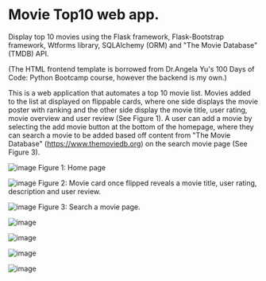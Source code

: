 # Movie Top10 web app. 
Display top 10 movies using the Flask framework, Flask-Bootstrap framework, Wtforms library, SQLAlchemy (ORM) and "The Movie Database" (TMDB) API.

(The HTML frontend template is borrowed from Dr.Angela Yu's 100 Days of Code: Python Bootcamp course, however the backend is my own.)


This is a web application that automates a top 10 movie list. Movies added to the list at displayed on flippable cards, where one side displays the movie poster with ranking and the other side display the movie title, user rating, movie overview and user review (See Figure 1). A user can add a movie by selecting the add movie button at the bottom of the homepage, where they can search a movie to be added based off content from "The Movie Database"  (https://www.themoviedb.org) on the search movie page (See Figure 3). 



![image](https://user-images.githubusercontent.com/76194492/190506634-f23fbf5f-ce25-405d-a10a-52f0d8a33f40.png)
Figure 1: Home page

![image](https://user-images.githubusercontent.com/76194492/190506716-9f0e6494-563c-4f15-ac78-20670ac3e21d.png)
Figure 2: Movie card once flipped reveals a movie title, user rating, description and user review.


![image](https://user-images.githubusercontent.com/76194492/190507396-d50abc7c-af17-4d07-a693-eb57cf12566c.png)
Figure 3: Search a movie page. 

![image](https://user-images.githubusercontent.com/76194492/190507443-7342c1d7-cf94-4e94-87d5-e603677e63f9.png)


![image](https://user-images.githubusercontent.com/76194492/190507571-17f42c7d-25c5-4b2d-a942-834271efbbe3.png)


![image](https://user-images.githubusercontent.com/76194492/190507638-a4984bef-3950-4f65-a4cb-c70bd42e8b89.png)


![image](https://user-images.githubusercontent.com/76194492/190507673-54f156a7-42d1-4bf6-9fbd-a33caa4d5d09.png)
